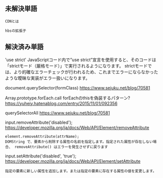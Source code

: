 ## 未解決単語
    CDNとは

    hbsの拡張子

## 解決済み単語

'use strict'
    JavaScriptコード内で”use strict”宣言を使用すると、そのコードは「strictモード（厳格モード）」で実行されるようになります。 strictモードでは、より的確なエラーチェックが行われるため、これまでエラーにならなかったような曖昧な実装がエラー扱いになります。

document.querySelector(formClass)
    https://www.sejuku.net/blog/70581

Array.prototype.forEach.call
    forEachのthisを偽装するパターン?
    https://yuheiy.hatenablog.com/entry/2015/11/01/092356

querySelectorAll
    https://www.sejuku.net/blog/70581

input.removeAttribute('disabled');
    https://developer.mozilla.org/ja/docs/Web/API/Element/removeAttribute

    element.removeAttribute(attrName);
    DOMString で、要素から削除する属性の名前を指定します。指定された属性が存在しない場合、 removeAttribute() はエラーを発生させずに戻ります

input.setAttribute('disabled', 'true');
    https://developer.mozilla.org/ja/docs/Web/API/Element/setAttribute

    指定の要素に新しい属性を追加します。または指定の要素に存在する属性の値を変更します。
